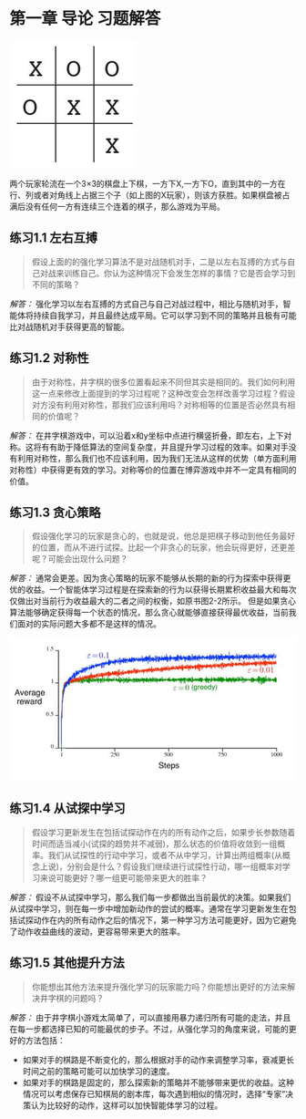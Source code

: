  # 第一章 导论 习题解答

![井字棋小游戏图例](img/tictactoe.jpg)

两个玩家轮流在一个3$\times$3的棋盘上下棋，一方下X,一方下O，直到其中的一方在行、列或者对角线上占据三个子（如上图的X玩家），则该方获胜。如果棋盘被占满后没有任何一方有连续三个连着的棋子，那么游戏为平局。

## 练习1.1 左右互搏

> 假设上面的的强化学习算法不是对战随机对手，二是以左右互搏的方式与自己对战来训练自己。你认为这种情况下会发生怎样的事情？它是否会学习到不同的策略？

*解答：* 强化学习以左右互搏的方式自己与自己对战过程中，相比与随机对手，智能体将持续自我学习，并且最终达成平局。它可以学习到不同的策略并且极有可能比对战随机对手获得更高的智能。

 ## 练习1.2 对称性

> 由于对称性，井字棋的很多位置看起来不同但其实是相同的。我们如何利用这一点来修改上面提到的学习过程呢？这种改变会怎样改善学习过程？假设对方没有利用对称性，那我们应该利用吗？对称相等的位置是否必然具有相同的价值呢？

*解答：* 在井字棋游戏中，可以沿着x和y坐标中点进行横竖折叠，即左右，上下对称。这将有有助于降低算法的空间复杂度，并且提升学习过程的效率。如果对手没有利用对称性，那么我们也不应该利用，因为我们无法从这样的优势（单方面利用对称性）中获得更有效的学习。对称等价的位置在博弈游戏中并不一定具有相同的价值。



 ## 练习1.3 贪心策略

> 假设强化学习的玩家是贪心的，也就是说，他总是把棋子移动到他任务最好的位置，而从不进行试探。比起一个非贪心的玩家，他会玩得更好，还更差呢？可能会出现什么问题？

*解答：* 通常会更差。因为贪心策略的玩家不能够从长期的新的行为探索中获得更优的收益。一个智能体学习过程是在探索新的行为以获得长期累积收益最大和每次仅做出对当前行为收益最大的二者之间的权衡，如原书图2-2所示。 但是如果贪心算法能够确定获得每一个状态的情况，那么贪心就能够直接获得最优收益，当前我们面对的实际问题大多都不是这样的情况。

![贪心策略的累积收益](img/ex1-3.jpg)

 ## 练习1.4 从试探中学习

> 假设学习更新发生在包括试探动作在内的所有动作之后，如果步长参数随着时间而适当减小(试探的趋势并不减弱)，那么状态的价值将收敛到一组概率。我们从试探性的行动中学习，或者不从中学习，计算出两组概率(从概念上说)，分别会是什么？假设我们继续进行试探性行动，哪一组概率对学习来说可能更好？哪一组更可能带来更大的胜率？

*解答：* 假设不从试探中学习，那么我们每一步都做出当前最优的决策。如果我们从试探中学习，则在每一步中增加新动作的尝试的概率。通常在学习更新发生在包括试探动作在内的所有动作之后的情况下，第一种学习方法可能更好，因为它避免了动作收益曲线的波动，更容易带来更大的胜率。


 ## 练习1.5 其他提升方法

> 你能想出其他方法来提升强化学习的玩家能力吗？你能想出更好的方法来解决井字棋的问题吗？

*解答：* 由于井字棋小游戏太简单了，可以直接用暴力递归所有可能的走法，并且在每一步都选择已知的可能最优的步子。不过，从强化学习的角度来说，可能的更好的方法包括：
+ 如果对手的棋路是不断变化的，那么根据对手的动作来调整学习率，衰减更长时间之前的策略可能可以加快学习的速度。
+ 如果对手的棋路是固定的，那么探索新的策略并不能够带来更优的收益。这种情况可以考虑保存已知棋局的剧本库，每次遇到相似的情况时，选择“专家”决策认为比较好的动作，这样可以加快智能体学习的过程。